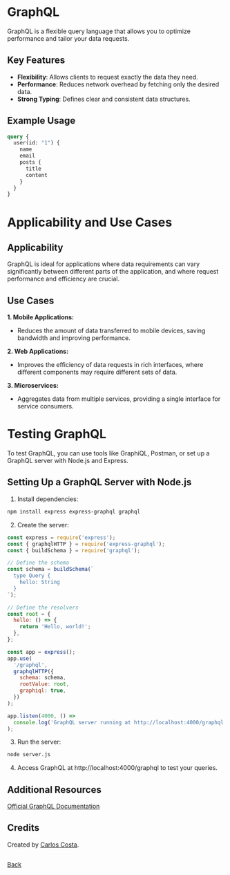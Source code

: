 # GraphQL

GraphQL is a flexible query language that allows you to optimize performance and tailor your data requests.

## Key Features

- **Flexibility**: Allows clients to request exactly the data they need.
- **Performance**: Reduces network overhead by fetching only the desired data.
- **Strong Typing**: Defines clear and consistent data structures.

## Example Usage

```graphql
query {
  user(id: "1") {
    name
    email
    posts {
      title
      content
    }
  }
}
```

# Applicability and Use Cases

## Applicability

GraphQL is ideal for applications where data requirements can vary significantly between different parts of the application, and where request performance and efficiency are crucial.

## Use Cases

**1. Mobile Applications:**

- Reduces the amount of data transferred to mobile devices, saving bandwidth and improving performance.

**2. Web Applications:**

- Improves the efficiency of data requests in rich interfaces, where different components may require different sets of data.

**3. Microservices:**

- Aggregates data from multiple services, providing a single interface for service consumers.

# Testing GraphQL

To test GraphQL, you can use tools like GraphiQL, Postman, or set up a GraphQL server with Node.js and Express.

## Setting Up a GraphQL Server with Node.js

1. Install dependencies:

```bash
npm install express express-graphql graphql
```

2. Create the server:

```javascript
const express = require('express');
const { graphqlHTTP } = require('express-graphql');
const { buildSchema } = require('graphql');

// Define the schema
const schema = buildSchema(`
  type Query {
    hello: String
  }
`);

// Define the resolvers
const root = {
  hello: () => {
    return 'Hello, world!';
  },
};

const app = express();
app.use(
  '/graphql',
  graphqlHTTP({
    schema: schema,
    rootValue: root,
    graphiql: true,
  })
);

app.listen(4000, () =>
  console.log('GraphQL server running at http://localhost:4000/graphql')
);
```

3. Run the server:

```bash
node server.js
```

4. Access GraphQL at http://localhost:4000/graphql to test your queries.

## Additional Resources

[Official GraphQL Documentation](https://graphql.org/)

## Credits

Created by [Carlos Costa](https://www.linkedin.com/in/carlos-costa-0b548675/).

##

[Back](README.en.md)
